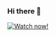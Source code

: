 ### Hi there 👋
[![Watch now!](https://64.media.tumblr.com/409af86302443049990fcd6807de796d/tumblr_n9777wIjzU1twdzvro1_500.gifv)](https://www.youtube.com/watch?v=2Vv-BfVoq4g)

<!--
**bazzil29/bazzil29** is a ✨ _special_ ✨ repository because its `README.md` (this file) appears on your GitHub profile.

Here are some ideas to get you started:

- 🔭 I’m currently working on ...
- 🌱 I’m currently learning ...
- 👯 I’m looking to collaborate on ...
- 🤔 I’m looking for help with ...
- 💬 Ask me about ...
- 📫 How to reach me: ...
- 😄 Pronouns: ...
- ⚡ Fun fact: ...
-->
